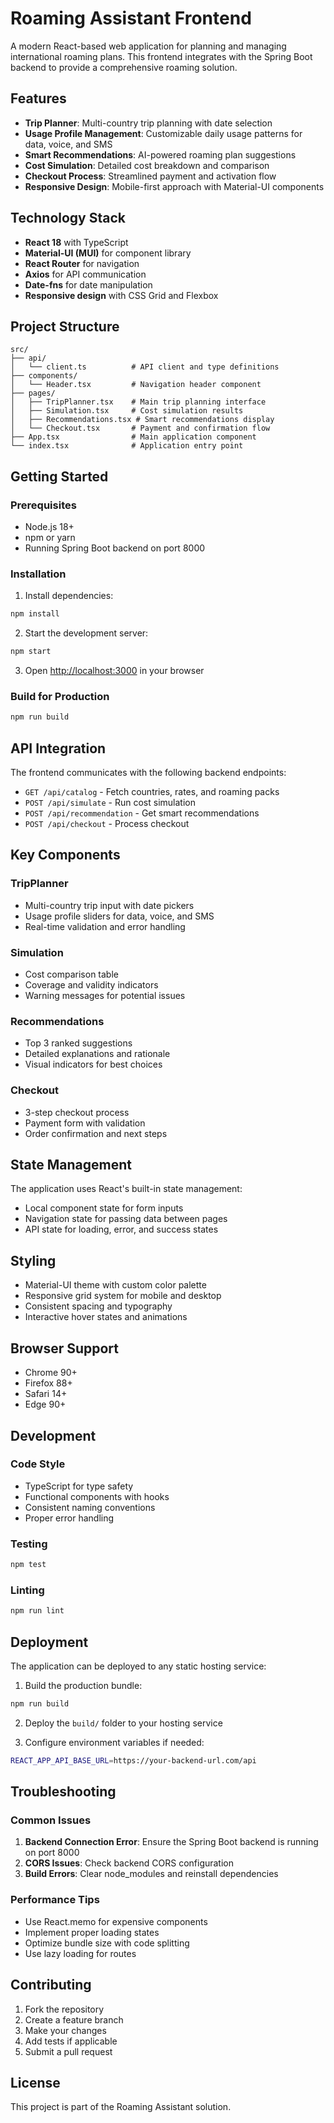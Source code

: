 # Roaming Assistant Frontend

A modern React-based web application for planning and managing international roaming plans. This frontend integrates with the Spring Boot backend to provide a comprehensive roaming solution.

## Features

- **Trip Planner**: Multi-country trip planning with date selection
- **Usage Profile Management**: Customizable daily usage patterns for data, voice, and SMS
- **Smart Recommendations**: AI-powered roaming plan suggestions
- **Cost Simulation**: Detailed cost breakdown and comparison
- **Checkout Process**: Streamlined payment and activation flow
- **Responsive Design**: Mobile-first approach with Material-UI components

## Technology Stack

- **React 18** with TypeScript
- **Material-UI (MUI)** for component library
- **React Router** for navigation
- **Axios** for API communication
- **Date-fns** for date manipulation
- **Responsive design** with CSS Grid and Flexbox

## Project Structure

```
src/
├── api/
│   └── client.ts          # API client and type definitions
├── components/
│   └── Header.tsx         # Navigation header component
├── pages/
│   ├── TripPlanner.tsx    # Main trip planning interface
│   ├── Simulation.tsx     # Cost simulation results
│   ├── Recommendations.tsx # Smart recommendations display
│   └── Checkout.tsx       # Payment and confirmation flow
├── App.tsx                # Main application component
└── index.tsx              # Application entry point
```

## Getting Started

### Prerequisites

- Node.js 18+
- npm or yarn
- Running Spring Boot backend on port 8000

### Installation

1. Install dependencies:

```bash
npm install
```

2. Start the development server:

```bash
npm start
```

3. Open [http://localhost:3000](http://localhost:3000) in your browser

### Build for Production

```bash
npm run build
```

## API Integration

The frontend communicates with the following backend endpoints:

- `GET /api/catalog` - Fetch countries, rates, and roaming packs
- `POST /api/simulate` - Run cost simulation
- `POST /api/recommendation` - Get smart recommendations
- `POST /api/checkout` - Process checkout

## Key Components

### TripPlanner

- Multi-country trip input with date pickers
- Usage profile sliders for data, voice, and SMS
- Real-time validation and error handling

### Simulation

- Cost comparison table
- Coverage and validity indicators
- Warning messages for potential issues

### Recommendations

- Top 3 ranked suggestions
- Detailed explanations and rationale
- Visual indicators for best choices

### Checkout

- 3-step checkout process
- Payment form with validation
- Order confirmation and next steps

## State Management

The application uses React's built-in state management:

- Local component state for form inputs
- Navigation state for passing data between pages
- API state for loading, error, and success states

## Styling

- Material-UI theme with custom color palette
- Responsive grid system for mobile and desktop
- Consistent spacing and typography
- Interactive hover states and animations

## Browser Support

- Chrome 90+
- Firefox 88+
- Safari 14+
- Edge 90+

## Development

### Code Style

- TypeScript for type safety
- Functional components with hooks
- Consistent naming conventions
- Proper error handling

### Testing

```bash
npm test
```

### Linting

```bash
npm run lint
```

## Deployment

The application can be deployed to any static hosting service:

1. Build the production bundle:

```bash
npm run build
```

2. Deploy the `build/` folder to your hosting service

3. Configure environment variables if needed:

```bash
REACT_APP_API_BASE_URL=https://your-backend-url.com/api
```

## Troubleshooting

### Common Issues

1. **Backend Connection Error**: Ensure the Spring Boot backend is running on port 8000
2. **CORS Issues**: Check backend CORS configuration
3. **Build Errors**: Clear node_modules and reinstall dependencies

### Performance Tips

- Use React.memo for expensive components
- Implement proper loading states
- Optimize bundle size with code splitting
- Use lazy loading for routes

## Contributing

1. Fork the repository
2. Create a feature branch
3. Make your changes
4. Add tests if applicable
5. Submit a pull request

## License

This project is part of the Roaming Assistant solution.
